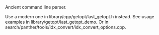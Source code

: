 Ancient command line parser.

Use a modern one in library/cpp/getopt/last_getopt.h instead. See usage examples in library/getopt/last_getopt_demo. Or in search/panther/tools/idx_convert/idx_convert_options.cpp.
